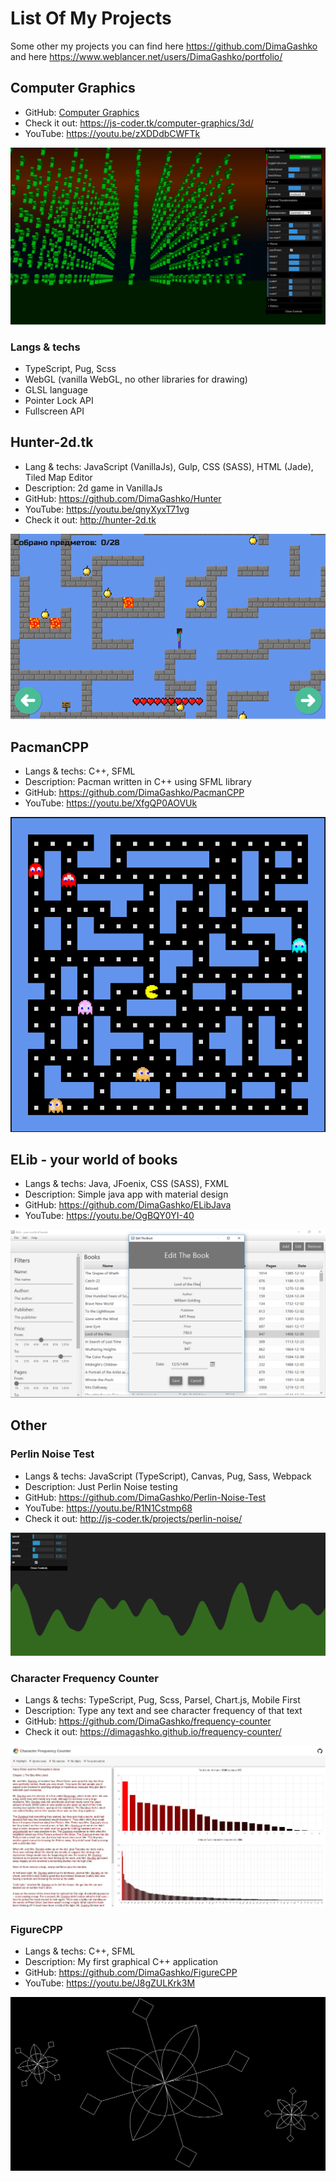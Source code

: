 # List Of My Projects

Some other my projects you can find here https://github.com/DimaGashko and here  https://www.weblancer.net/users/DimaGashko/portfolio/

## Computer Graphics

- GitHub: [Computer Graphics](https://github.com/DimaGashko/computer-graphics)
- Check it out: https://js-coder.tk/computer-graphics/3d/
- YouTube: https://youtu.be/zXDDdbCWFTk

![Computer Graphics Screenshot](https://github.com/DimaGashko/computer-graphics/blob/master/3d/src/assets/3d.png)

### Langs & techs

- TypeScript, Pug, Scss
- WebGL (vanilla WebGL, no other libraries for drawing)
- GLSL language
- Pointer Lock API
- Fullscreen API

## Hunter-2d.tk

- Lang & techs: JavaScript (VanillaJs), Gulp, CSS (SASS), HTML (Jade), Tiled Map Editor
- Description: 2d game in VanillaJs
- GitHub: https://github.com/DimaGashko/Hunter
- YouTube: https://youtu.be/qnyXyxT71vg
- Check it out: http://hunter-2d.tk

![Hunte 2d Screenshot](https://github.com/DimaGashko/hunter/blob/master/modeling/screenshots/1-present.png)

## PacmanCPP

- Langs & techs: C++, SFML
- Description: Pacman written in C++ using SFML library
- GitHub: https://github.com/DimaGashko/PacmanCPP
- YouTube: https://youtu.be/XfgQP0AOVUk

![PacmanCPP Screenshot](https://github.com/DimaGashko/PacmanCPP/blob/master/presentation/screenshot.png)

## ELib - your world of books

- Langs & techs: Java, JFoenix, CSS (SASS), FXML
- Description: Simple java app with material design
- GitHub: https://github.com/DimaGashko/ELibJava
- YouTube: https://youtu.be/OgBQY0YI-40

![ELib Screenshot](https://github.com/DimaGashko/ELibJava/blob/master/presentation/screenshot1.png)

## Other

### Perlin Noise Test

- Langs & techs: JavaScript (TypeScript), Canvas, Pug, Sass, Webpack
- Description: Just Perlin Noise testing
- GitHub: https://github.com/DimaGashko/Perlin-Noise-Test
- YouTube: https://youtu.be/R1N1Cstmp68
- Check it out: http://js-coder.tk/projects/perlin-noise/

![Perlin Noise Test Screenshot](https://github.com/DimaGashko/Perlin-Noise-Test/blob/master/screenshots/images/0.jpg)

### Character Frequency Counter

- Langs & techs: TypeScript, Pug, Scss, Parsel, Chart.js, Mobile First
- Description: Type any text and see character frequency of that text
- GitHub: https://github.com/DimaGashko/frequency-counter
- Check it out: https://dimagashko.github.io/frequency-counter/

![Screenshot](https://github.com/DimaGashko/frequency-counter/blob/master/src/img/frequency-counter.jpg)


### FigureCPP

- Langs & techs: C++, SFML
- Description: My first graphical C++ application
- GitHub: https://github.com/DimaGashko/FigureCPP
- YouTube: https://youtu.be/J8gZULKrk3M

![FigureCPP Screenshot](https://github.com/DimaGashko/FigureCPP/blob/master/presentation/screenshot.png)
